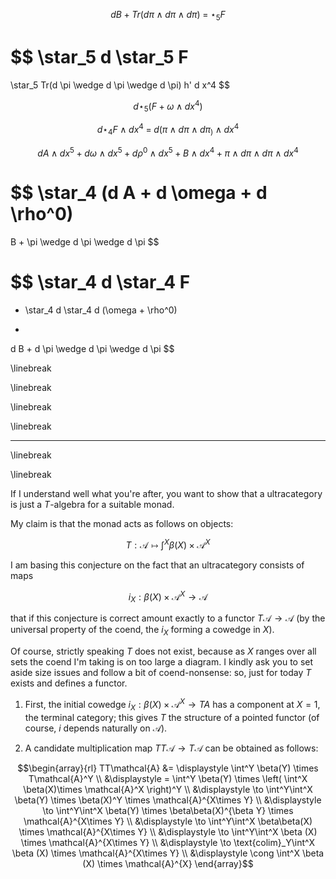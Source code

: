 



$$
  d B + Tr(d \pi \wedge d \pi \wedge d \pi)
  \;=\;
  \star_{5} F
$$

$$
  \star_5
  d \star_5 F 
  =
  \star_5
  Tr(d \pi \wedge d \pi \wedge d \pi) h' d x^4
$$

$$
  d \star_5 
  \big( 
    F + \omega \wedge d x^4
  \big)  
$$

$$
  d \star_4 F \wedge d x^4
  \;=\;
  d \big( \pi \wedge d \pi \wedge d \pi _\big) \wedge d x^4
$$

$$
  d A \wedge d x^5
  +
  d \omega \wedge d x^5
  + 
  d \rho^0 \wedge d x^5
  +
  B \wedge d x^4
  + 
  \pi \wedge d \pi \wedge d \pi \wedge d x^4
$$

$$
  \star_4
  (d A + d \omega + d \rho^0)
  = 
   B + \pi \wedge d \pi \wedge d \pi
$$

$$
  \star_4 d \star_4 F 
  = 
  - \star_4 d \star_4 d (\omega + \rho^0)
  +
  d B + d \pi \wedge d \pi \wedge d \pi
$$



\linebreak


\linebreak

\linebreak
  
\linebreak

***


\linebreak

\linebreak


If I understand well what you're after, you want to show that a ultracategory is just a $T$-algebra for a suitable monad.

My claim is that the monad acts as follows on objects:

$$ T : \mathcal{A} \mapsto \int^X \beta(X)\times \mathcal{A}^X $$ 

I am basing this conjecture on the fact that an ultracategory consists of maps

$$ i_X : \beta(X)\times \mathcal{A}^X \to \mathcal{A} $$ 

that if this conjecture is correct amount exactly to a functor $T\mathcal{A} \to \mathcal{A}$ (by the universal property of the coend, the $i_X$ forming a cowedge in $X$).

Of course, strictly speaking $T$ does not exist, because as $X$ ranges over all sets the coend I'm taking is on too large a diagram. I kindly ask you to set aside size issues and follow a bit of coend-nonsense: so, just for today $T$ exists and defines a functor.

1. First, the initial cowedge $i_X : \beta(X) \times \mathcal{A}^X \to TA$ has a component at $X=1$, the terminal category; this gives $T$ the structure of a pointed functor (of course, $i$ depends naturally on $\mathcal{A}$).

2. A candidate multiplication map $TT\mathcal{A} \to T\mathcal{A}$ can be obtained as follows:

$$\begin{array}{rl} 
TT\mathcal{A} &= \displaystyle \int^Y \beta(Y) \times T\mathcal{A}^Y \\
&\displaystyle  = \int^Y \beta(Y) \times \left( \int^X \beta(X)\times \mathcal{A}^X \right)^Y \\
&\displaystyle \to \int^Y\int^X \beta(Y) \times  \beta(X)^Y \times \mathcal{A}^{X\times Y} \\
&\displaystyle \to \int^Y\int^X \beta(Y) \times  \beta\beta(X)^{\beta Y} \times \mathcal{A}^{X\times Y} \\
&\displaystyle \to \int^Y\int^X \beta\beta(X) \times \mathcal{A}^{X\times Y} \\
&\displaystyle \to \int^Y\int^X \beta (X) \times \mathcal{A}^{X\times Y} \\
&\displaystyle \to \text{colim}_Y\int^X \beta (X) \times \mathcal{A}^{X\times Y} \\
&\displaystyle \cong \int^X \beta (X) \times \mathcal{A}^{X}
\end{array}$$